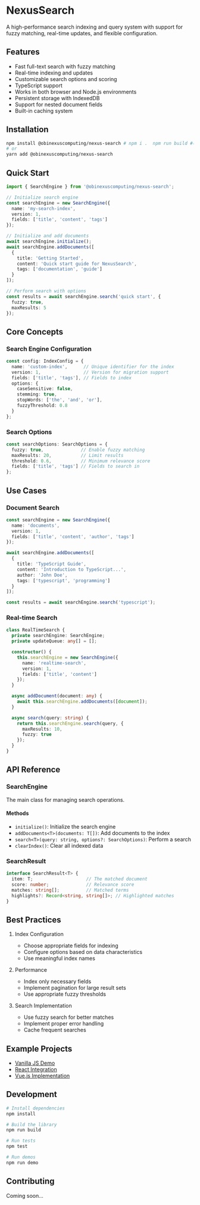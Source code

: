 # NexusSearch

A high-performance search indexing and query system with support for fuzzy matching, real-time updates, and flexible configuration.

## Features

- Fast full-text search with fuzzy matching
- Real-time indexing and updates
- Customizable search options and scoring
- TypeScript support
- Works in both browser and Node.js environments
- Persistent storage with IndexedDB
- Support for nested document fields
- Built-in caching system

## Installation

```bash
npm install @obinexuscomputing/nexus-search # npm i .  npm run build #(locally)
# or
yarn add @obinexuscomputing/nexus-search
```

## Quick Start

```typescript
import { SearchEngine } from '@obinexuscomputing/nexus-search';

// Initialize search engine
const searchEngine = new SearchEngine({
  name: 'my-search-index',
  version: 1,
  fields: ['title', 'content', 'tags']
});

// Initialize and add documents
await searchEngine.initialize();
await searchEngine.addDocuments([
  {
    title: 'Getting Started',
    content: 'Quick start guide for NexusSearch',
    tags: ['documentation', 'guide']
  }
]);

// Perform search with options
const results = await searchEngine.search('quick start', {
  fuzzy: true,
  maxResults: 5
});
```

## Core Concepts

### Search Engine Configuration

```typescript
const config: IndexConfig = {
  name: 'custom-index',      // Unique identifier for the index
  version: 1,                // Version for migration support
  fields: ['title', 'tags'], // Fields to index
  options: {
    caseSensitive: false,
    stemming: true,
    stopWords: ['the', 'and', 'or'],
    fuzzyThreshold: 0.8
  }
};
```

### Search Options

```typescript
const searchOptions: SearchOptions = {
  fuzzy: true,              // Enable fuzzy matching
  maxResults: 20,           // Limit results
  threshold: 0.6,           // Minimum relevance score
  fields: ['title', 'tags'] // Fields to search in
};
```

## Use Cases

### Document Search

```typescript
const searchEngine = new SearchEngine({
  name: 'documents',
  version: 1,
  fields: ['title', 'content', 'author', 'tags']
});

await searchEngine.addDocuments([
  {
    title: 'TypeScript Guide',
    content: 'Introduction to TypeScript...',
    author: 'John Doe',
    tags: ['typescript', 'programming']
  }
]);

const results = await searchEngine.search('typescript');
```

### Real-time Search

```typescript
class RealTimeSearch {
  private searchEngine: SearchEngine;
  private updateQueue: any[] = [];

  constructor() {
    this.searchEngine = new SearchEngine({
      name: 'realtime-search',
      version: 1,
      fields: ['title', 'content']
    });
  }

  async addDocument(document: any) {
    await this.searchEngine.addDocuments([document]);
  }

  async search(query: string) {
    return this.searchEngine.search(query, {
      maxResults: 10,
      fuzzy: true
    });
  }
}
```

## API Reference

### SearchEngine

The main class for managing search operations.

#### Methods

- `initialize()`: Initialize the search engine
- `addDocuments<T>(documents: T[])`: Add documents to the index
- `search<T>(query: string, options?: SearchOptions)`: Perform a search
- `clearIndex()`: Clear all indexed data

### SearchResult

```typescript
interface SearchResult<T> {
  item: T;                    // The matched document
  score: number;              // Relevance score
  matches: string[];          // Matched terms
  highlights?: Record<string, string[]>; // Highlighted matches
}
```

## Best Practices

1. Index Configuration
   - Choose appropriate fields for indexing
   - Configure options based on data characteristics
   - Use meaningful index names

2. Performance
   - Index only necessary fields
   - Implement pagination for large result sets
   - Use appropriate fuzzy thresholds

3. Search Implementation
   - Use fuzzy search for better matches
   - Implement proper error handling
   - Cache frequent searches

## Example Projects

- [Vanilla JS Demo](./fixtures/vanilla/index.html)
- [React Integration](./fixtures/react/index.html)
- [Vue.js Implementation](./fixtures/vue/index.html)

## Development

```bash
# Install dependencies
npm install

# Build the library
npm run build

# Run tests
npm test

# Run demos
npm run demo
```

## Contributing

Coming soon...